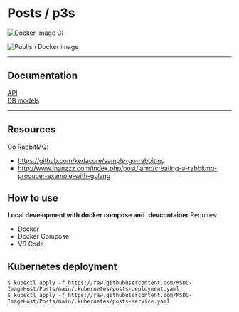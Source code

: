 # Posts / p3s

![Docker Image CI](https://github.com/MSDO-ImageHost/Posts/workflows/Docker%20Image%20CI/badge.svg)

![Publish Docker image](https://github.com/MSDO-ImageHost/Posts/workflows/Publish%20Docker%20image/badge.svg)

---
## Documentation
[API](docs/api-spec.md) \
[DB models](docs/db-models.md)

---
## Resources
Go RabbitMQ: 
- https://github.com/kedacore/sample-go-rabbitmq
- http://www.inanzzz.com/index.php/post/iamo/creating-a-rabbitmq-producer-example-with-golang


## How to use

**Local development with docker compose and .devcontainer**
Requires:
* Docker
* Docker Compose
* VS Code 

## Kubernetes deployment

```shell
$ kubectl apply -f https://raw.githubusercontent.com/MSDO-ImageHost/Posts/main/.kubernetes/posts-deployment.yaml
$ kubectl apply -f https://raw.githubusercontent.com/MSDO-ImageHost/Posts/main/.kubernetes/posts-service.yaml

```